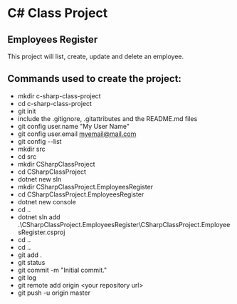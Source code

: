 # C# Class Project

## Employees Register

This project will list, create, update and delete an employee.

## Commands used to create the project:

- mkdir c-sharp-class-project
- cd c-sharp-class-project
- git init
- include the .gitignore, .gitattributes and the README.md files
- git config user.name "My User Name"
- git config user.email myemail@mail.com
- git config --list
- mkdir src
- cd src
- mkdir CSharpClassProject
- cd CSharpClassProject
- dotnet new sln
- mkdir CSharpClassProject.EmployeesRegister
- cd CSharpClassProject.EmployeesRegister
- dotnet new console
- cd ..
- dotnet sln add .\CSharpClassProject.EmployeesRegister\CSharpClassProject.EmployeesRegister.csproj
- cd ..
- cd ..
- git add .
- git status
- git commit -m "Initial commit."
- git log
- git remote add origin \<your repository url>
- git push -u origin master